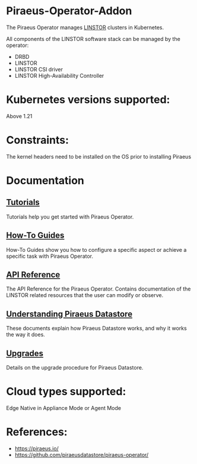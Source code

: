 # Piraeus-Operator-Addon 

The Piraeus Operator manages
[LINSTOR](https://github.com/LINBIT/linstor-server) clusters in Kubernetes.

All components of the LINSTOR software stack can be managed by the operator:
* DRBD
* LINSTOR
* LINSTOR CSI driver
* LINSTOR High-Availability Controller

# Kubernetes versions supported:
Above 1.21

# Constraints:
The kernel headers need to be installed on the OS prior to installing Piraeus

# Documentation

## [Tutorials](https://piraeus.io/docs/stable/tutorial/)

Tutorials help you get started with Piraeus Operator.

## [How-To Guides](https://piraeus.io/docs/stable/how-to/)

How-To Guides show you how to configure a specific aspect or achieve a specific task with Piraeus Operator.

## [API Reference](https://piraeus.io/docs/stable/reference/)

The API Reference for the Piraeus Operator. Contains documentation of the LINSTOR related resources that the user can
modify or observe.

## [Understanding Piraeus Datastore](https://piraeus.io/docs/stable/explanation/)

These documents explain how Piraeus Datastore works, and why it works the way it does.

## [Upgrades](https://piraeus.io/docs/stable/upgrade/)

Details on the upgrade procedure for Piraeus Datastore.

# Cloud types supported:
Edge Native in Appliance Mode or Agent Mode

# References:
  - https://piraeus.io/
  - https://github.com/piraeusdatastore/piraeus-operator/
